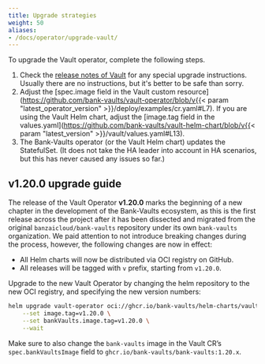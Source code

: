 ```yaml
---
title: Upgrade strategies
weight: 50
aliases:
- /docs/operator/upgrade-vault/
---
```


To upgrade the Vault operator, complete the following steps.

1. Check the [release notes of Vault](https://developer.hashicorp.com/vault/docs/release-notes) for any special upgrade instructions. Usually there are no instructions, but it's better to be safe than sorry.
1. Adjust the [spec.image field in the Vault custom resource](https://github.com/bank-vaults/vault-operator/blob/v{{< param "latest_operator_version" >}}/deploy/examples/cr.yaml#L7). If you are using the Vault Helm chart, adjust the [image.tag field in the values.yaml](https://github.com/bank-vaults/vault-helm-chart/blob/v{{< param "latest_version" >}}/vault/values.yaml#L13).
1. The Bank-Vaults operator (or the Vault Helm chart) updates the StatefulSet. (It does not take the HA leader into account in HA scenarios, but this has never caused any issues so far.)

## v1.20.0 upgrade guide

The release of the Vault Operator **v1.20.0** marks the beginning of a new chapter in the development of the Bank-Vaults ecosystem, as this is the first release across the project after it has been dissected and migrated from the original `banzaicloud/bank-vaults` repository under its own `bank-vaults` organization. We paid attention to not introduce breaking changes during the process, however, the following changes are now in effect:

- All Helm charts will now be distributed via OCI registry on GitHub.
- All releases will be tagged with `v` prefix, starting from `v1.20.0`.

Upgrade to the new Vault Operator by changing the helm repository to the new OCI registry, and specifying the new version numbers:

```bash
helm upgrade vault-operator oci://ghcr.io/bank-vaults/helm-charts/vault-operator \
	--set image.tag=v1.20.0 \
	--set bankVaults.image.tag=v1.20.0 \
	--wait
```

Make sure to also change the `bank-vaults` image in the Vault CR’s `spec.bankVaultsImage` field to `ghcr.io/bank-vaults/bank-vaults:1.20.x`.
